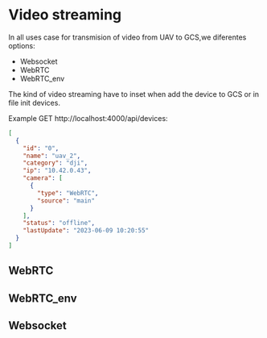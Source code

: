 # Video streaming

In all uses case for transmision of video from UAV to GCS,we diferentes options:

- Websocket
- WebRTC
- WebRTC_env

The kind of video streaming have to inset when add the device to GCS or in file init devices.

Example GET http://localhost:4000/api/devices:

```json
[
  {
    "id": "0",
    "name": "uav_2",
    "category": "dji",
    "ip": "10.42.0.43",
    "camera": [
      {
        "type": "WebRTC",
        "source": "main"
      }
    ],
    "status": "offline",
    "lastUpdate": "2023-06-09 10:20:55"
  }
]
```

## WebRTC

## WebRTC_env

## Websocket
